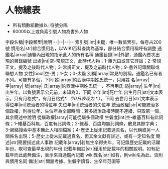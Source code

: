 # 人物總表

- 所有類數組數據以`|`符號分隔
- 60000以上或負索引號人物為書外人物

字段名稱|字段類型|說明
--|--|--|--
索引號|int|主鍵，唯一數值索引，每卷占200號
慣用名|str|綜合慣用名，以WIKI百科查詢為基準，部分結合慣用稱呼有調整
通鑑名|array|通鑒內出現的指示此人的所有名稱
通鑑目錄|int|外鍵，通鑑內首次出現的目錄編號
出處|int|空-常規正文，此時代人物；1-臣光曰或其它評論；2-常規正文，提及之後時代人物；3-常規正文，提及之前時代人物；9-書外記錄關聯或聯想人物
女性|bool|空-男；1-女；0-太監
別稱|array|常見的別稱，通鑑名已有者不列。可能有多個，下同
姓|array|約西漢中期姓氏統一，只用姓
名|array|
字|array|
號|array|
氏|array|約西漢中期姓氏統一，不再用氏
謚|array|
生年|int|出生年。以負號表示公元前，未知為0，下同
卒年|int|死亡年
出生月日|str|文本表示。只有月格式*，有月日格式*.*（?0日表现为*.*.），下同
去世月日|str|文本表示
得位年|int|統治者的得位年
失位年|int|統治者的失位年
統治政權|str|可能統治多個政權，則得位年、失位年為全部時間；若多統治政權時間不連續，只取第一個，其余簡述中說明
從屬政權|array|可能從屬多個政權
生僻度|int|空-維基百科有此詞條；1-維基百科無，百度有此詞條；2-維基、百度均無此詞條，散見其餘字典；3-網絡搜索中基本無此人相關檔案；4-歷史上從未記載過真名，以代稱或另一人關係名出現；5-歷史上從未記載過真名，但其余文獻有詳述，或有一定知名度
簡述|str|簡要描述此人事跡
記載年|array|若無生卒得失年，可記錄歷史記載的活躍年份，取可查最早出現的年份
記載年備註|str|僅用於記載年的相關說明。如有記載年而此處無備注，表示來自通鑑內記載
wiki異名|str|如有，則wiki名為此，否則與慣用名同
備注|str|問題考據、生僻字讀音、生卒年范圍等

